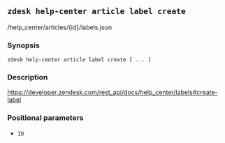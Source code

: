 ## `zdesk help-center article label create`

/help_center/articles/{id}/labels.json

### Synopsis

    zdesk help-center article label create [ ... ]

### Description

https://developer.zendesk.com/rest_api/docs/help_center/labels#create-label

### Positional parameters

* `ID`

